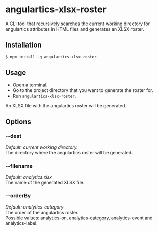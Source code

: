 # angulartics-xlsx-roster

A CLI tool that recursively searches the current working directory for angulartics attributes in HTML files and generates an XLSX roster.

## Installation

```$ npm install -g angulartics-xlsx-roster```

## Usage

-  Open a terminal. 
-  Go to the project directory that you want to generate the roster for.
-  Run ```angulartics-xlsx-roster```. 

An XLSX file with the angulartics roster will be generated.

## Options

### --dest

*Default: current working directory.*</br>
The directory where the angulartics roster will be generated.

### --filename

*Default: analytics.xlsx*</br>
The name of the generated XLSX file.

### --orderBy

*Default: analytics-category*</br>
The order of the angulartics roster.</br>
Possible values: analytics-on, analytics-category, analytics-event and analytics-label.
